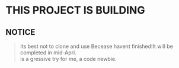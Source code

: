 **THIS PROJECT IS BUILDING**  
====================
NOTICE
---
>Its best not to clone and use Becease havent finished!It will be completed in mid-Apri.  
>is a gressive try for me, a code newbie.

  
